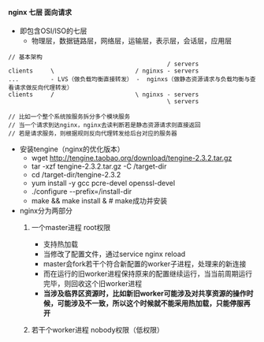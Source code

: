 #### nginx 七层 面向请求
* 即包含OSI/ISO的七层
    * 物理层，数据链路层，网络层，运输层，表示层，会话层，应用层
```
// 基本架构
                                             / servers
clients     \                       / nginxs - servers
...         - LVS（做负载均衡直接转发） -  nginxs（做静态资源请求与负载均衡与查看请求做反向代理转发）
clients     /                       \ nginxs - servers
                                             \ servers

// 比如一个整个系统按服务拆分多个模块服务
// 当一个请求到达nginx，nginx去读判断若是静态资源请求则直接返回
// 若是请求服务，则根据规则反向代理转发给后台对应的服务器
```
* 安装tengine（nginx的优化版本）
    * wget http://tengine.taobao.org/download/tengine-2.3.2.tar.gz
    * tar -xzf tengine-2.3.2.tar.gz -C /target-dir
    * cd /target-dir/tengine-2.3.2
    * yum install -y gcc pcre-devel openssl-devel
    * ./configure --prefix=/install-dir
    * make && make install &   # make成功并安装
* nginx分为两部分
    1. 一个master进程 root权限
        * 支持热加载
        * 当修改了配置文件，通过service nginx reload
        * master会fork若干个符合新配置的worker子进程，处理来的新连接
        * 而在运行的旧worker进程保持原来的配置继续运行，当当前周期运行完毕，则回收这个旧worker进程
        * **当涉及临界区资源时，比如新旧worker可能涉及对共享资源的操作时候，可能涉及不一致，所以这个时候就不能采用热加载，只能停服再开**  
         
    2. 若干个worker进程  nobody权限（低权限）
    

    